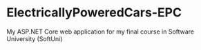 # ElectricallyPoweredCars-EPC
 My ASP.NET Core web application for my final course in Software University (SoftUni)
